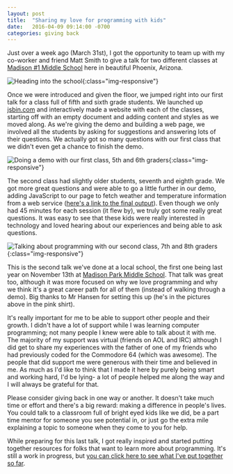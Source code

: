 ```yaml
---
layout: post
title:  "Sharing my love for programming with kids"
date:   2016-04-09 09:14:00 -0700
categories: giving back
---
```


Just over a week ago (March 31st), I got the opportunity to team up with my co-worker and friend Matt Smith to give a talk for two different classes at [Madison #1 Middle School](https://madisonaz.org/no1-middle-school/home/) here in beautiful Phoenix, Arizona.

![Heading into the school](https://blog.clifton.io/wp-content/uploads/2016/04/out-front-selfie.jpg){:class="img-responsive"}

Once we were introduced and given the floor, we jumped right into our first talk for a class full of fifth and sixth grade students. We launched up [jsbin.com](http://jsbin.com) and interactively made a website with each of the classes, starting off with an empty document and adding content and styles as we moved along. As we're giving the demo and building a web page, we involved all the students by asking for suggestions and answering lots of their questions. We actually got so many questions with our first class that we didn't even get a chance to finish the demo.

![Doing a demo with our first class, 5th and 6th graders](https://blog.clifton.io/wp-content/uploads/2016/04/5th-6th-graders.png){:class="img-responsive"}

The second class had slightly older students, seventh and eighth grade. We got more great questions and were able to go a little further in our demo, adding JavaScript to our page to fetch weather and temperature information from a web service (<a href="http://jsbin.com/wusiza/6/edit?html,css,js,output" target="_blank">here's a link to the final output</a>). Even though we only had 45 minutes for each session (it flew by), we truly got some really great questions. It was easy to see that these kids were really interested in technology and loved hearing about our experiences and being able to ask questions.

![Talking about programming with our second class, 7th and 8th graders](https://blog.clifton.io/wp-content/uploads/2016/04/7th-8th-graders.png){:class="img-responsive"}

This is the second talk we've done at a local school, the first one being last year on November 13th at [Madison Park Middle School](https://madisonaz.org/park-middle-school/home/). That talk was great too, although it was more focused on why we love programming and why we think it's a great career path for all of them (instead of walking through a demo). Big thanks to Mr Hansen for setting this up (he's in the pictures above in the pink shirt).

It's really important for me to be able to support other people and their growth. I didn't have a lot of support while I was learning computer programming; not many people I knew were able to talk about it with me. The majority of my support was virtual (friends on AOL and IRC) although I did get to share my experiences with the father of one of my friends who had previously coded for the Commodore 64 (which was awesome). The people that did support me were generous with their time and believed in me. As much as I'd like to think that I made it here by purely being smart and working hard, I'd be lying- a lot of people helped me along the way and I will always be grateful for that.

Please consider giving back in one way or another. It doesn't take much time or effort and there's a big reward: making a difference in people's lives. You could talk to a classroom full of bright eyed kids like we did, be a part time mentor for someone you see potential in, or just go the extra mile explaining a topic to someone when they come to you for help.

While preparing for this last talk, I got really inspired and started putting together resources for folks that want to learn more about programming. It's still a work in progress, but [you can click here to see what I've put together so far](https://clifton.io/learn/).
